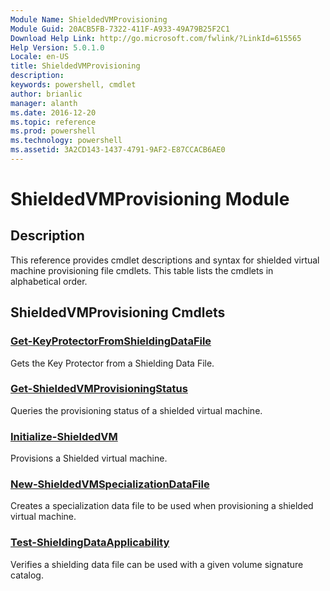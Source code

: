 ```yaml
---
Module Name: ShieldedVMProvisioning
Module Guid: 20ACB5FB-7322-411F-A933-49A79B25F2C1
Download Help Link: http://go.microsoft.com/fwlink/?LinkId=615565
Help Version: 5.0.1.0
Locale: en-US
title: ShieldedVMProvisioning
description: 
keywords: powershell, cmdlet
author: brianlic
manager: alanth
ms.date: 2016-12-20
ms.topic: reference
ms.prod: powershell
ms.technology: powershell
ms.assetid: 3A2CD143-1437-4791-9AF2-E87CCACB6AE0
---
```


# ShieldedVMProvisioning Module
## Description
This reference provides cmdlet descriptions and syntax for shielded virtual machine provisioning file cmdlets. This table lists the cmdlets in alphabetical order.

## ShieldedVMProvisioning Cmdlets
### [Get-KeyProtectorFromShieldingDataFile](./Get-KeyProtectorFromShieldingDataFile.md)
Gets the Key Protector from a Shielding Data File.

### [Get-ShieldedVMProvisioningStatus](./Get-ShieldedVMProvisioningStatus.md)
Queries the provisioning status of a shielded virtual machine.

### [Initialize-ShieldedVM](./Initialize-ShieldedVM.md)
Provisions a Shielded virtual machine.

### [New-ShieldedVMSpecializationDataFile](./New-ShieldedVMSpecializationDataFile.md)
Creates a specialization data file to be used when provisioning a shielded virtual machine.

### [Test-ShieldingDataApplicability](./Test-ShieldingDataApplicability.md)
Verifies a shielding data file can be used with a given volume signature catalog.

